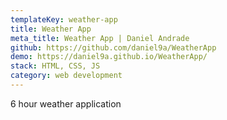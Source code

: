 ```yaml
---
templateKey: weather-app
title: Weather App
meta_title: Weather App | Daniel Andrade
github: https://github.com/daniel9a/WeatherApp
demo: https://daniel9a.github.io/WeatherApp/
stack: HTML, CSS, JS
category: web development
---
```


6 hour weather application
